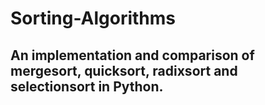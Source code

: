 # Sorting-Algorithms

## An implementation and comparison of mergesort, quicksort, radixsort and selectionsort in Python. 
